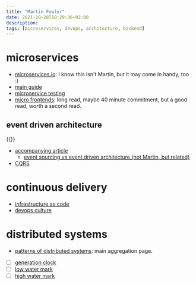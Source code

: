 ```yaml
---
title: "Martin Fowler"
date: 2021-10-28T10:29:36+02:00
description: 
tags: [microservices, devops, architecture, backend]
---
```


# microservices
- [microservices.io](https://microservices.io/): I know this isn't Martin, but it may come in handy, too :)
- [main guide](https://martinfowler.com/microservices/)
- [microservice testing](https://martinfowler.com/articles/microservice-testing/)
- [micro frontends](https://martinfowler.com/articles/micro-frontends.html): long read, maybe 40 minute commitment, but a good read, worth a second read.
## event driven architecture
{{<youtube STKCRSUsyP0>}}
- [accompanying article](https://www.martinfowler.com/articles/201701-event-driven.html)
  - [event sourcing vs event driven architecture (not Martin, but related)](https://codeopinion.com/event-sourcing-vs-event-driven-architecture/)
- [CQRS](https://www.martinfowler.com/bliki/CQRS.html)


# continuous delivery
- [infrastructure as code](https://martinfowler.com/bliki/InfrastructureAsCode.html)
- [devops culture](https://martinfowler.com/bliki/DevOpsCulture.html)

# distributed systems
- [patterns of distributed systems](https://martinfowler.com/articles/patterns-of-distributed-systems/?utm_source=pocket_mylist): main aggregation page. 
- [ ] [generation clock](https://martinfowler.com/articles/patterns-of-distributed-systems/generation.html)
- [ ] [low water mark](https://martinfowler.com/articles/patterns-of-distributed-systems/low-watermark.html)
- [ ] [high water mark](https://martinfowler.com/articles/patterns-of-distributed-systems/high-watermark.html)
